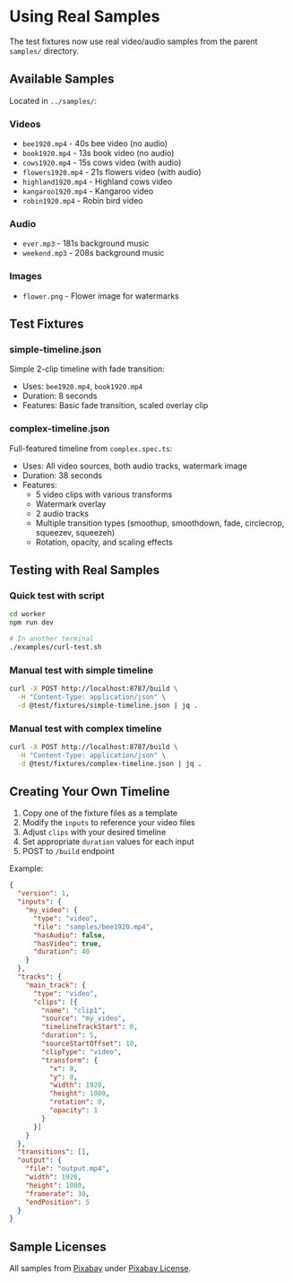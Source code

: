 # Using Real Samples

The test fixtures now use real video/audio samples from the parent `samples/` directory.

## Available Samples

Located in `../samples/`:

### Videos
- `bee1920.mp4` - 40s bee video (no audio)
- `book1920.mp4` - 13s book video (no audio)
- `cows1920.mp4` - 15s cows video (with audio)
- `flowers1920.mp4` - 21s flowers video (with audio)
- `highland1920.mp4` - Highland cows video
- `kangaroo1920.mp4` - Kangaroo video
- `robin1920.mp4` - Robin bird video

### Audio
- `ever.mp3` - 181s background music
- `weekend.mp3` - 208s background music

### Images
- `flower.png` - Flower image for watermarks

## Test Fixtures

### simple-timeline.json
Simple 2-clip timeline with fade transition:
- Uses: `bee1920.mp4`, `book1920.mp4`
- Duration: 8 seconds
- Features: Basic fade transition, scaled overlay clip

### complex-timeline.json
Full-featured timeline from `complex.spec.ts`:
- Uses: All video sources, both audio tracks, watermark image
- Duration: 38 seconds
- Features:
  - 5 video clips with various transforms
  - Watermark overlay
  - 2 audio tracks
  - Multiple transition types (smoothup, smoothdown, fade, circlecrop, squeezev, squeezeh)
  - Rotation, opacity, and scaling effects

## Testing with Real Samples

### Quick test with script
```bash
cd worker
npm run dev

# In another terminal
./examples/curl-test.sh
```

### Manual test with simple timeline
```bash
curl -X POST http://localhost:8787/build \
  -H "Content-Type: application/json" \
  -d @test/fixtures/simple-timeline.json | jq .
```

### Manual test with complex timeline
```bash
curl -X POST http://localhost:8787/build \
  -H "Content-Type: application/json" \
  -d @test/fixtures/complex-timeline.json | jq .
```

## Creating Your Own Timeline

1. Copy one of the fixture files as a template
2. Modify the `inputs` to reference your video files
3. Adjust `clips` with your desired timeline
4. Set appropriate `duration` values for each input
5. POST to `/build` endpoint

Example:
```json
{
  "version": 1,
  "inputs": {
    "my_video": {
      "type": "video",
      "file": "samples/bee1920.mp4",
      "hasAudio": false,
      "hasVideo": true,
      "duration": 40
    }
  },
  "tracks": {
    "main_track": {
      "type": "video",
      "clips": [{
        "name": "clip1",
        "source": "my_video",
        "timelineTrackStart": 0,
        "duration": 5,
        "sourceStartOffset": 10,
        "clipType": "video",
        "transform": {
          "x": 0,
          "y": 0,
          "width": 1920,
          "height": 1080,
          "rotation": 0,
          "opacity": 1
        }
      }]
    }
  },
  "transitions": [],
  "output": {
    "file": "output.mp4",
    "width": 1920,
    "height": 1080,
    "framerate": 30,
    "endPosition": 5
  }
}
```

## Sample Licenses

All samples from [Pixabay](https://pixabay.com/) under [Pixabay License](https://pixabay.com/service/license/).
